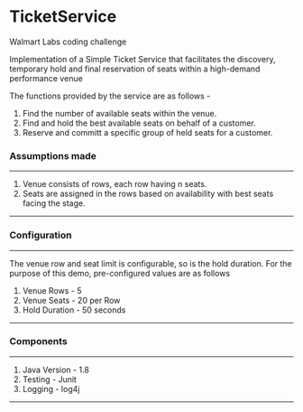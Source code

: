 # TicketService
Walmart Labs coding challenge

Implementation of a Simple Ticket Service that facilitates the discovery, temporary hold and final reservation of seats within a high-demand performance venue

The functions provided by the service are as follows - 

1. Find the number of available seats within the venue.
2. Find and hold the best available seats on behalf of a customer.
3. Reserve and committ a specific group of held seats for a customer.

### Assumptions made 
---
1. Venue consists of rows, each row having n seats.
2. Seats are assigned in the rows based on availability with best seats facing the stage.
---

### Configuration
---
The venue row and seat limit is configurable, so is the hold duration. For the purpose of this demo, pre-configured values are as follows 
1. Venue Rows - 5
2. Venue Seats - 20 per Row
3. Hold Duration - 50 seconds
---

### Components
---
1. Java Version - 1.8
2. Testing - Junit
3. Logging - log4j
---


